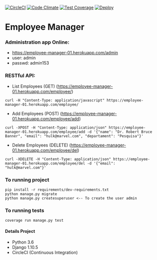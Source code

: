 [![CircleCI](https://circleci.com/gh/elinaldosoft/employee_manager.svg?style=svg)](https://circleci.com/gh/elinaldosoft/employee_manager)
[![Code Climate](https://codeclimate.com/github/codeclimate/codeclimate/badges/gpa.svg)](https://codeclimate.com/github/codeclimate/codeclimate)
[![Test Coverage](https://codeclimate.com/github/codeclimate/codeclimate/badges/coverage.svg)](https://codeclimate.com/github/codeclimate/codeclimate/coverage)
[![Deploy](https://www.herokucdn.com/deploy/button.svg)](https://heroku.com/deploy)
# Employee Manager

### Administration app Online:
- https://employee-manager-01.herokuapp.com/admin
- user: admin
- passwd: admin153


### RESTful API:

* List Employees (GET) (https://employee-manager-01.herokuapp.com/employee/)
```
curl -H "Content-Type: application/javascript" https://employee-manager-01.herokuapp.com/employee/
```
* Add Employees (POST) (https://employee-manager-01.herokuapp.com/employee/add)

```
curl -XPOST -H "Content-Type: application/json" https://employee-manager-01.herokuapp.com/employee/add -d '{"name": "Dr. Robert Bruce Banner", "email": "hulk@marvel.com", "departament": "Pesquisa"}'
```

* Delete Employees (DELETE) (https://employee-manager-01.herokuapp.com/employee/del)

```
curl -XDELETE -H "Content-Type: application/json" https://employee-manager-01.herokuapp.com/employee/del -d '{"email": "hulk@marvel.com"}'
```


### To running project

```
pip install -r requirements/dev-requirements.txt
python manage.py migrate
python manage.py createsuperuser <-- To create the user admin
```

### To running tests

```
coverage run manage.py test
```

#### Details Project
- Python 3.6
- Django 1.10.5
- CircleCI (Continuous Integration)